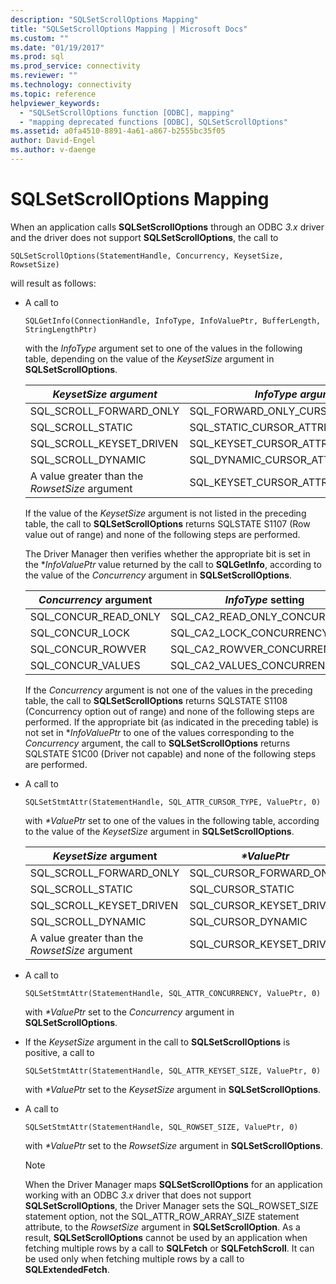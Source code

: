 ```yaml
---
description: "SQLSetScrollOptions Mapping"
title: "SQLSetScrollOptions Mapping | Microsoft Docs"
ms.custom: ""
ms.date: "01/19/2017"
ms.prod: sql
ms.prod_service: connectivity
ms.reviewer: ""
ms.technology: connectivity
ms.topic: reference
helpviewer_keywords: 
  - "SQLSetScrollOptions function [ODBC], mapping"
  - "mapping deprecated functions [ODBC], SQLSetScrollOptions"
ms.assetid: a0fa4510-8891-4a61-a867-b2555bc35f05
author: David-Engel
ms.author: v-daenge
---
```

# SQLSetScrollOptions Mapping
When an application calls **SQLSetScrollOptions** through an ODBC *3.x* driver and the driver does not support **SQLSetScrollOptions**, the call to  
  
```  
SQLSetScrollOptions(StatementHandle, Concurrency, KeysetSize, RowsetSize)  
```  
  
 will result as follows:  
  
-   A call to  
  
    ```  
    SQLGetInfo(ConnectionHandle, InfoType, InfoValuePtr, BufferLength, StringLengthPtr)  
    ```  
  
     with the *InfoType* argument set to one of the values in the following table, depending on the value of the *KeysetSize* argument in **SQLSetScrollOptions**.  
  
    |*KeysetSize argument*|*InfoType argument*|  
    |---------------------------|-------------------------|  
    |SQL_SCROLL_FORWARD_ONLY|SQL_FORWARD_ONLY_CURSOR_ATTRIBUTES2|  
    |SQL_SCROLL_STATIC|SQL_STATIC_CURSOR_ATTRIBUTES2|  
    |SQL_SCROLL_KEYSET_DRIVEN|SQL_KEYSET_CURSOR_ATTRIBUTES2|  
    |SQL_SCROLL_DYNAMIC|SQL_DYNAMIC_CURSOR_ATTRIBUTES2|  
    |A value greater than the *RowsetSize* argument|SQL_KEYSET_CURSOR_ATTRIBUTES2|  
  
     If the value of the *KeysetSize* argument is not listed in the preceding table, the call to **SQLSetScrollOptions** returns SQLSTATE S1107 (Row value out of range) and none of the following steps are performed.  
  
     The Driver Manager then verifies whether the appropriate bit is set in the **InfoValuePtr* value returned by the call to **SQLGetInfo**, according to the value of the *Concurrency* argument in **SQLSetScrollOptions**.  
  
    |*Concurrency* argument|*InfoType* setting|  
    |----------------------------|------------------------|  
    |SQL_CONCUR_READ_ONLY|SQL_CA2_READ_ONLY_CONCURRENCY|  
    |SQL_CONCUR_LOCK|SQL_CA2_LOCK_CONCURRENCY|  
    |SQL_CONCUR_ROWVER|SQL_CA2_ROWVER_CONCURRENCY|  
    |SQL_CONCUR_VALUES|SQL_CA2_VALUES_CONCURRENCY|  
  
     If the *Concurrency* argument is not one of the values in the preceding table, the call to **SQLSetScrollOptions** returns SQLSTATE S1108 (Concurrency option out of range) and none of the following steps are performed. If the appropriate bit (as indicated in the preceding table) is not set in **InfoValuePtr* to one of the values corresponding to the *Concurrency* argument, the call to **SQLSetScrollOptions** returns SQLSTATE S1C00 (Driver not capable) and none of the following steps are performed.  
  
-   A call to  
  
    ```  
    SQLSetStmtAttr(StatementHandle, SQL_ATTR_CURSOR_TYPE, ValuePtr, 0)  
    ```  
  
     with *\*ValuePtr* set to one of the values in the following table, according to the value of the *KeysetSize* argument in **SQLSetScrollOptions**.  
  
    |*KeysetSize* argument|*\*ValuePtr*|  
    |---------------------------|------------------|  
    |SQL_SCROLL_FORWARD_ONLY|SQL_CURSOR_FORWARD_ONLY|  
    |SQL_SCROLL_STATIC|SQL_CURSOR_STATIC|  
    |SQL_SCROLL_KEYSET_DRIVEN|SQL_CURSOR_KEYSET_DRIVEN|  
    |SQL_SCROLL_DYNAMIC|SQL_CURSOR_DYNAMIC|  
    |A value greater than the *RowsetSize* argument|SQL_CURSOR_KEYSET_DRIVEN|  
  
-   A call to  
  
    ```  
    SQLSetStmtAttr(StatementHandle, SQL_ATTR_CONCURRENCY, ValuePtr, 0)  
    ```  
  
     with *\*ValuePtr* set to the *Concurrency* argument in **SQLSetScrollOptions**.  
  
-   If the *KeysetSize* argument in the call to **SQLSetScrollOptions** is positive, a call to  
  
    ```  
    SQLSetStmtAttr(StatementHandle, SQL_ATTR_KEYSET_SIZE, ValuePtr, 0)  
    ```  
  
     with *\*ValuePtr* set to the *KeysetSize* argument in **SQLSetScrollOptions**.  
  
-   A call to  
  
    ```  
    SQLSetStmtAttr(StatementHandle, SQL_ROWSET_SIZE, ValuePtr, 0)  
    ```  
  
     with *\*ValuePtr* set to the *RowsetSize* argument in **SQLSetScrollOptions**.  
  
    > [!NOTE]  
    >  When the Driver Manager maps **SQLSetScrollOptions** for an application working with an ODBC *3.x* driver that does not support **SQLSetScrollOptions**, the Driver Manager sets the SQL_ROWSET_SIZE statement option, not the SQL_ATTR_ROW_ARRAY_SIZE statement attribute, to the *RowsetSize* argument in **SQLSetScrollOption**. As a result, **SQLSetScrollOptions** cannot be used by an application when fetching multiple rows by a call to **SQLFetch** or **SQLFetchScroll**. It can be used only when fetching multiple rows by a call to **SQLExtendedFetch**.
